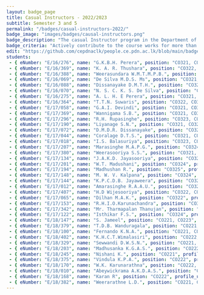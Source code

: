 ```yaml
---
layout: badge_page
title: Casual Instructors - 2022/2023
subtitle: Semester 3 and 5
permalink: "/badges/casual-instructors-2022/"
badge_image: "images/badges/causal-instructors.png"
badge_description: "The casual Instructor program in the Department of Computer Engineering provides undergraduate students with the opportunity to be an instructor/teaching assistant in the courses offered for their junior batches."
badge_criteria: "Actively contribute to the course works for more than 6 working hours"
edit: "https://github.com/cepdnaclk/people.ce.pdn.ac.lk/blob/main/badges/casual-instructors-2022"
students: 
 - { eNumber: "E/16/276", name: "G.K.B.H. Perera", position: "CO321, CO324", profile_url: "/students/e16/276/", profile_image: "https://people.ce.pdn.ac.lk/images/students/e16/e16276.jpg", link: "#" }
 - { eNumber: "E/16/369", name: "K. A. R. Thushara", position: "CO322, CO324", profile_url: "/students/e16/369/", profile_image: "https://people.ce.pdn.ac.lk/images/students/e16/e16369.jpg", link: "#" }
 - { eNumber: "E/16/388", name: "Weerasundara W.M.T.M.P.B.", position: "CO323, CO325", profile_url: "/students/e16/388/", profile_image: "https://people.ce.pdn.ac.lk/images/students/e16/e16388.jpg", link: "#" }
 - { eNumber: "E/16/069", name: "De Silva M.D.S. Ms", position: "CO321, CO324", profile_url: "/students/e16/069/", profile_image: "https://people.ce.pdn.ac.lk/images/students/e16/e16069.jpg", link: "#" }
 - { eNumber: "E/16/088", name: "Dissanayake D.M.T.H.", position: "CO321, CO325", profile_url: "/students/e16/088/", profile_image: "https://people.ce.pdn.ac.lk/images/students/e16/e16088.jpg", link: "#" }
 - { eNumber: "E/16/070", name: "N. S. C. K. S. De Silva", position: "CO322, CO323", profile_url: "/students/e16/070/", profile_image: "https://people.ce.pdn.ac.lk/images/students/e16/e16070.jpg", link: "#" }
 - { eNumber: "E/16/275", name: "A. L. H. E Perera", position: "CO321, CO324", profile_url: "/students/e16/275/", profile_image: "https://people.ce.pdn.ac.lk/images/students/e16/e16275.jpg", link: "#" }
 - { eNumber: "E/16/364", name: "T.T.N. Suwaris", position: "CO322, CO323", profile_url: "/students/e16/364/", profile_image: "https://people.ce.pdn.ac.lk/images/students/e16/e16364.jpg", link: "#" }
 - { eNumber: "E/17/058", name: "G.A.I. Devindi", position: "CO321, CO322", profile_url: "/students/e17/058/", profile_image: "https://people.ce.pdn.ac.lk/images/students/e17/e17058.jpg", link: "#" }
 - { eNumber: "E/17/369", name: "Wannigama S.B.", position: "CO321, CO322", profile_url: "/students/e17/369/", profile_image: "https://people.ce.pdn.ac.lk/images/students/e17/e17369.jpg", link: "#" }
 - { eNumber: "E/17/296", name: "R.H. Rupasinghe", position: "CO323, CO325", profile_url: "/students/e17/296/", profile_image: "https://people.ce.pdn.ac.lk/images/students/e17/e17296.jpg", link: "#" }
 - { eNumber: "E/17/190", name: "Liyanage S.N.", position: "CO321, CO325", profile_url: "/students/e17/190/", profile_image: "https://people.ce.pdn.ac.lk/images/students/e17/e17190.jpg", link: "#" }
 - { eNumber: "E/17/072", name: "D.M.D.R. Dissanayake", position: "CO321, CO322", profile_url: "/students/e17/072/", profile_image: "https://people.ce.pdn.ac.lk/images/students/e17/e17072.jpg", link: "#" }
 - { eNumber: "E/17/044", name: "Coralage D.T.S.", position: "CO321, CO323", profile_url: "/students/e17/044/", profile_image: "https://people.ce.pdn.ac.lk/images/students/e17/e17044.jpg", link: "#" }
 - { eNumber: "E/17/018", name: "I.S. Balasuriya", position: "CO323, CO325", profile_url: "/students/e17/018/", profile_image: "https://people.ce.pdn.ac.lk/images/students/e17/e17018.jpg", link: "#" }
 - { eNumber: "E/17/207", name: "Marasinghe M.A.P.G.", position: "CO324", profile_url: "/students/e17/207/", profile_image: "https://people.ce.pdn.ac.lk/images/students/e17/e17207.jpg", link: "#" }
 - { eNumber: "E/17/380", name: "Weerasooriya S.S.", position: "CO321, CO323", profile_url: "/students/e17/380/", profile_image: "https://people.ce.pdn.ac.lk/images/students/e17/e17380.jpg", link: "#" }
 - { eNumber: "E/17/134", name: "J.A.K.D. Jayasooriya", position: "CO324", profile_url: "/students/e17/134/", profile_image: "https://people.ce.pdn.ac.lk/images/students/e17/e17134.jpg", link: "#" }
 - { eNumber: "E/17/201", name: "W.T. Madushani", position: "CO324", profile_url: "/students/e17/201/", profile_image: "https://people.ce.pdn.ac.lk/images/students/e17/e17201.jpg", link: "#" }
 - { eNumber: "E/17/194", name: "Madhushan R.", position: "CO325", profile_url: "/students/e17/194/", profile_image: "https://people.ce.pdn.ac.lk/images/students/e17/e17194.jpg", link: "#" }
 - { eNumber: "E/17/148", name: "M. W. V. Kalpana", position: "CO324", profile_url: "/students/e17/148/", profile_image: "https://people.ce.pdn.ac.lk/images/students/e17/e17148.jpg", link: "#" }
 - { eNumber: "E/17/144", name: "K.P.C.D.B. Jayaweera", position: "CO321", profile_url: "/students/e17/144/", profile_image: "https://people.ce.pdn.ac.lk/images/students/e17/e17144.jpg", link: "#" }
 - { eNumber: "E/17/012", name: "Amarasinghe R.A.A.U.", position: "CO324", profile_url: "/students/e17/012/", profile_image: "https://people.ce.pdn.ac.lk/images/students/e17/e17012.jpg", link: "#" }
 - { eNumber: "E/17/407", name: "H.D Wijesooriya", position: "CO322, CO324", profile_url: "/students/e17/407/", profile_image: "https://people.ce.pdn.ac.lk/images/students/e17/e17407.jpg", link: "#" }
 - { eNumber: "E/17/065", name: "Dilhan M.A.K.", position: "CO322", profile_url: "/students/e17/065/", profile_image: "https://people.ce.pdn.ac.lk/images/students/e17/e17065.jpg", link: "#" }
 - { eNumber: "E/17/153", name: "R.H.I.O.Karunachandra", position: "CO324", profile_url: "/students/e17/153/", profile_image: "https://people.ce.pdn.ac.lk/images/students/e17/e17153.jpg", link: "#" }
 - { eNumber: "E/17/342", name: "Mr. Tharmapalan Thanujan", position: "CO321", profile_url: "/students/e17/342/", profile_image: "https://people.ce.pdn.ac.lk/images/students/e17/e17342.jpg", link: "#" }
 - { eNumber: "E/17/122", name: "Isthikar F.S.", position: "CO324", profile_url: "/students/e17/122/", profile_image: "https://people.ce.pdn.ac.lk/images/students/e17/e17122.jpg", link: "#" }
 - { eNumber: "E/18/147", name: "S. Jameel", position: "CO221, CO223", profile_url: "/students/e18/147/", profile_image: "https://people.ce.pdn.ac.lk/images/students/e18/e18147.jpg", link: "#" }
 - { eNumber: "E/18/379", name: "T.D.B. Wanduragala", position: "CO221, CO222", profile_url: "/students/e18/379/", profile_image: "https://people.ce.pdn.ac.lk/images/students/e18/e18379.jpg", link: "#" }
 - { eNumber: "E/18/100", name: "Fernando K.N.A.", position: "CO221, CO222", profile_url: "/students/e18/100/", profile_image: "https://people.ce.pdn.ac.lk/images/students/e18/e18100.jpg", link: "#" }
 - { eNumber: "E/18/402", name: "K.H.C.T.Wimalasiri", position: "CO222, CO223", profile_url: "/students/e18/402/", profile_image: "https://people.ce.pdn.ac.lk/images/students/e18/e18402.jpg", link: "#" }
 - { eNumber: "E/18/329", name: "Sewwandi D.W.S.N.", position: "CO221, CO222", profile_url: "/students/e18/329/", profile_image: "https://people.ce.pdn.ac.lk/images/students/e18/e18329.jpg", link: "#" }
 - { eNumber: "E/18/203", name: "Madhusanka K.G.A.S.", position: "CO222", profile_url: "/students/e18/203/", profile_image: "https://people.ce.pdn.ac.lk/images/students/e18/e18203.jpg", link: "#" }
 - { eNumber: "E/18/245", name: "Nishani K.", position: "CO221", profile_url: "/students/e18/245/", profile_image: "https://people.ce.pdn.ac.lk/images/students/e18/e18245.jpg", link: "#" }
 - { eNumber: "E/18/375", name: "Vindula K.P.A.", position: "CO222", profile_url: "/students/e18/375/", profile_image: "https://people.ce.pdn.ac.lk/images/students/e18/e18375.jpg", link: "#" }
 - { eNumber: "E/18/170", name: "W.K. Karunarathna", position: "CO222, CO223", profile_url: "/students/e18/170/", profile_image: "https://people.ce.pdn.ac.lk/images/students/e18/e18170.jpg", link: "#" }
 - { eNumber: "E/18/010", name: "Abeywickrama A.K.D.A.S.", position: "CO222", profile_url: "/students/e18/010/", profile_image: "https://people.ce.pdn.ac.lk/images/students/e18/e18010.jpg", link: "#" }
 - { eNumber: "E/18/168", name: "Karan R", position: "CO222", profile_url: "/students/e18/168/", profile_image: "https://people.ce.pdn.ac.lk/images/students/e18/e18168.jpg", link: "#" }
 - { eNumber: "E/18/382", name: "Weerarathne L.D.", position: "CO221, CO223", profile_url: "/students/e18/382/", profile_image: "https://people.ce.pdn.ac.lk/images/students/e18/e18382.jpg", link: "#" }
---
```

